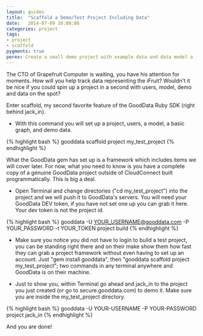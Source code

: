 ```yaml
---
layout: guides
title:  "Scaffold a Demo/Test Project Including Data"
date:   2014-07-09 10:00:00
categories: project
tags:
- project
- scaffold
pygments: true
perex: Create a small demo project with example data and data model a feature built in to the GoodData gem.
---
```


The CTO of Grapefruit Computer is waiting, you have his attention for moments. How will you help track data representing the iFruit? Wouldn't it be nice if you could spin up a project in a second with users, model, demo and data on the spot?

Enter scaffold, my second favorite feature of the GoodData Ruby SDK (right behind jack_in).

- With this command you will set up a project, users, a model, a basic graph, and demo data.

{% highlight bash %}
gooddata scaffold project my_test_project
{% endhighlight %}

What the GoodData gem has set up is a framework which includes items we will cover later. For now, what you need to know is you have a complete copy of a genuine GoodData project outside of CloudConnect built programmatically. This is big a deal.

- Open Terminal and change directories ("cd my_test_project") into the project and we will push it to GoodData's servers. You will need your GoodData DEV token, if you have not set one up you can grab it here. Your dev token is not the project id.

{% highlight bash %}
gooddata -U YOUR_USERNAME@gooddata.com -P YOUR_PASSWORD -t YOUR_TOKEN project build
{% endhighlight %}

- Make sure you notice you did not have to login to build a test project, you can be standing right there and on their make show them how fast they can grab a project framework without even having to set up an account. Just "gem install gooddata", then "gooddata scaffold project my_test_project"; two commands in any terminal anywhere and GoodData is on their machine.

- Just to show you, within Terminal go ahead and jack_in to the project you just created (or go to secure.gooddata.com) to demo it. Make sure you are inside the my_test_project directory.

{% highlight bash %}
gooddata -U YOUR-USERNAME -P YOUR-PASSWORD project jack_in
{% endhighlight %}

And you are done!
